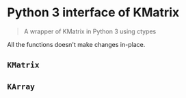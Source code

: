 # Python 3 interface of KMatrix

> A wrapper of KMatrix in Python 3 using ctypes

All the functions doesn't make changes in-place.

## `KMatrix`

## `KArray`

